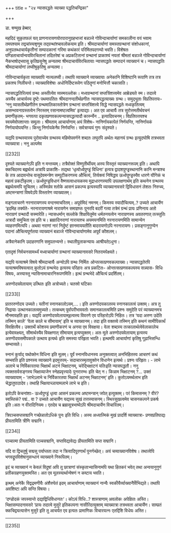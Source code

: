+++
title = "२४ न्यासपद्धतेः व्याख्या पद्धतिचन्द्रिका"

+++

डा. षण्मुख हेब्बार्

महदिदं  सुकृतफलं  यत्  प्राणनारायणयोरपारानुग्रहभाजां  बन्नञ्जे गोविन्दाचार्याणां  समकालीना  वयं  भवामः  तमपश्याम  तद्वचांस्यशृणुम तद्ग्रन्थांश्चावलोकयाम इति। श्रीमदाचार्याणां समस्तग्रन्थानां संशोधकानां, अनुपलब्धाचार्यकृतीनां  सम्पादकानां  गरिमा  कथंकारं  परिमितपदगम्यो भवति। विशेषतः पण्डिताचार्यान्वयविरचितानां तदितरेषां च अप्रकटितानां ग्रन्थानां प्राकाश्यं नयतां श्रीमतां बन्नञ्जे गोविन्दाचार्याणां नैकभाषोद्भवासु कृतिप्रसूनेषु  अन्यतमा  श्रीमदाचार्यविरचितायाः  न्यासपद्धतेः  सम्पादनं व्याख्यानं  च।  न्यासपद्धतिः  श्रीमदाचार्याणां  लघ्वीषुकृतिषु  अन्यतमा।

गोविन्दाचार्यकृता व्याख्यापि नात्यलघ्वी। तथापि व्याख्याने व्याख्यायाः अनेकानि विशिष्टानि रूपाणि तत्र तत्र प्रकाश्य निलीयन्ते। व्याख्याविशेषाः अधोनिर्दिष्टरूपेण पठितॄणां मनोभित्तौ चकासति।

न्यासपद्धतिरित्ययं  ग्रन्थः  अस्तीत्येव  व्यस्मरल्लोकः।  मध्वग्रन्थानां सप्तत्रिंशत्त्वमेव आम्रेड्यते स्म। तदात्वे अस्यैव आचार्यस्य दृष्टेः पथमापतितः श्रीमदानन्दतीर्थप्रणीतः न्यासपद्धत्याख्यः ग्रन्थः। समुद्भूताः विप्रतिपत्तयः- ‘ननु  व्यासतीर्थप्रणीतेन  ग्रन्थमालिकास्तोत्रेण  ग्रन्थानां  सप्तत्रिंशत्त्वे  सिद्धे न्यासपद्धतेः मध्वकृतित्वम् असम्भावनाग्रस्तत्वेन निरस्तम् रसानामष्टत्वमिव’ इत्याद्याः। अत एव आचार्यैः तत्र सुरोत्तमतीर्थवचनं प्रमाणीकृतम्- भगवत्पा दकृतप्रणवकल्पन्यासपद्धत्यादौ कार्स्न्येन .. इत्यादिवचनम्। विप्रतिपत्तयश्च स्वयमेवोपशान्ताः  समूलाः।  श्रीमताम्  आचार्याणाम्  अयं  विशेषः- नानिर्णायकापेतं  निर्णयन्ति,  नानिर्णायकं  निर्णयायोपयन्ति।  किन्तु निर्णायकेनैव निर्णयन्ति। सर्वत्राप्ययं गुणः संदृश्यते।

यद्यपि ग्रन्थस्यास्य पुरोवाच्येव ग्रन्थस्य महिमोपवर्णने शब्दतः लघुरपि अर्थतः महानयं ग्रन्थः इत्युदघोषि तत्रभवता व्याख्यात्रा। ननु अल्पमेव

[[232]]

दृश्यते व्याख्यानेऽपि इति न मन्तव्यम्। तत्रैवोक्तं विष्णुतीर्थीयम् अस्य विस्तृतं व्याख्यानरूपम् इति। अथापि क्कचिदस्य बह्वर्थत्वं अत्रापि प्राकाशि- तद्यथा ‘धृत्वोर्ध्वपुण्ड्रं विधिना’ इत्यत्र द्वादशपुण्ड्रस्थानानि कानि मन्त्राश्च के तत्र आदावन्तेच वासुदेवमन्त्रेण सम्पुटीकरणस्य औचित्यं, तिर्यक्त्वं निषिद्ध्य ऊर्ध्वपूण्ड्रस्यैव  धारणे  यौगिकं  च  महत्वं  प्रकटीकृतम्।  ऊर्ध्वपुण्ड्रविधानं वैष्णवत्वाधायकस्य मुद्राधारणस्यापि उपलक्षणार्थम् इति कथनेन ग्रन्थस्य बह्वर्थत्वमपि  सूचितम्।  अस्मिन्नेव  श्लोके  आसनं  प्रकल्प्य  इत्यस्यापि व्याख्यानावसरे  द्विविधासनं  लेशतः  निरुच्य,  अष्टमन्त्राणां  विषयेऽपि विस्तारेण व्याख्यातम्।

मङ्गलाचरणे नरनारायणस्य वन्दनमाचरितम्। अपूर्वमिदं नमनम्। किमस्य स्यादौचित्यम्..?  उच्यते  आचार्येण  ‘इदमिह  तर्क्यते-  नरनारायणाश्रमे नारायणेन समाज्ञप्तः पुनरपि बदरीं गत्वा तत्रेमं ग्रन्थं प्रायः प्रणिनाय अतो नाराय़णं ग्रन्थादौ सस्मारेति। न्यासधर्मान् सल्लोके शिक्षयितुमेव धर्मतनयत्वेन नाराय़णस्य अवतरणात् तत्स्तुतिः अत्रादौ समुचिता एव इति च। ब्रह्मादिनराणां नारायाश्च अयमयनमिति नरनारायणमिति सामान्येन व्याहरणमित्यपि। अथवा नराणां नारं निर्दुष्टं ज्ञानमाययतीति बादरायणोऽपि नरनारायणः। प्रसङ्गानुगुण्येन पदानां औचित्यपूर्णतया व्याख्यानं बन्नञ्जे गोविन्दाचार्याणामेव अपूर्वं कौशलम्।

अत्रैवानेकानि उदाहरणानि समुपलभ्यन्ते। स्थालीपुलाकन्यायः आश्रीयतेऽधुना।

एतादृशं निर्वचनसामर्थ्यं मध्वाचार्याणां ग्रन्थानां व्याख्यानावसरे नितरामपेक्ष्यते।

यद्यपि  यत्याश्रमे  विषये  श्रीमदाचार्यैः  अन्योऽपि  ग्रन्थः  निर्मितः ओन्तत्सत्प्रणवकल्पाख्यः।  न्यासपद्धतेरपि  यत्याश्रमविषयत्वात्  कुतोऽयं ग्रन्थभेदः इत्यस्य परिहारः अत्र प्रकटितः- ओन्तत्सत्प्रणवकल्पस्य सन्न्यास- विधिः  विषयः,  अस्यास्तु  न्यासिनामाचारनिरूपणमिति।  इत्थं  ग्रन्थभेदे औचित्यं प्रदर्शितम्।

अरुणोदयवेलायाम्  उत्थितः  इति  अत्रोच्यते।  चतस्रो  घटिकाः

[[233]]

प्रातररुणोदय उच्यते। यतीनां स्नानकालोऽयम्....।  इति अरुणोदयकालस्य स्नानकालत्वं  उक्तम्।  अत्र  तु  निद्रायाः  उत्थानकालत्वमुच्यते।  तत्कथम् पूर्वापरीभाववतोः  समानकालत्वमिति  प्रश्नः  समुदेति  परं  व्याख्यानमत्र मौनमावहति इव। यद्यपि अरुणोदयवेलायाम्इत्यस्य विवरणे एव परिहारोऽपि निहितः। तत्र ‘यदा अरुण उदेति तस्मिन् काले’ ‘वेला काले च सीमायाम्’ इति च व्याख्यानम्। तदा इति वक्तव्ये तस्मिन् इति कथनं सामीपिकार्थं विवक्षित्वैव। उक्तार्थे कोशस्य प्रमाणीकरणं च अनया एव विवक्षया। वेला शब्दस्य  तत्कालार्थत्वेवेलाकालेच  इत्येवावक्ष्यत्,  सीमार्थस्यैव  विवक्षणात् सीमायाम्  इत्यप्युक्तम्।  अतः  मूले  अरुणोदयवेलायाम्  इत्यस्य अरुणॊदयसमीपकाले उत्थाय इत्यर्थः इति समस्या परिहृता भवति। इत्थमपि आचार्याणां कृतिषु गूढाभिसन्धिः सम्भाव्यते।

स्नानं  कुर्याद्  यथोक्तेन  विधिना  इति  मूलम्।  पूर्वं  स्नानविधानस्य अनुक्तत्वात् अनभिहितस्य आचरणं कथं सम्भवति इति प्रश्नस्य व्याख्याने इदमुत्तरम्- सदाचारस्मृतावुक्तेन विधानेन इत्यर्थः। प्रश्नः परिहृतः। - लाभे अलाभे च निर्विकारतया भिक्षार्थं अटनं भिक्षाटनम्, चरेद्भिक्षाटनं यतिःइति न्यासपद्धतौ। ननु त्यक्तसर्वसङ्गस्य भिक्षाव्याजेन स्नेहप्रवृत्त्यादेः पुनरारम्भः इति चेत् न। किन्नाम भिक्षाटनम् ?... उक्तं व्याख्यायाम् - ‘लाभेऽलाभे च निर्विकारतया भिक्षार्थं अटनम् भिक्षाटनम्’ इति। कुतोऽयमर्थलाभ इति चेद्धातुपाठादेव। तथाहि भिक्षयाच्ञायामलाभे लाभे च इति।

इतोऽपि केचनांशाः- ऊर्ध्वपुण्ड्रं धृत्वा आसनं प्रकल्प्य अष्टमन्त्रान् जपेत् इत्युक्तम्। परं किमासनम् ? वीरं? स्वस्तिकं? पद्मं.. वा ? उच्यते आचार्येण यद्यस्य सुखं तत्तस्यासनम्। स्थिरसुखत्वमेव चासनकल्पने प्रकर्षः इति।अतः न वीरादिनियमः। एतदेव च ब्रह्मसूत्रभाष्येऽपि श्रीमदाचार्येण विचारितम्।

त्रिपञ्चसप्तसद्मानि गच्छेन्नातोऽधिकं पुनः इति विधिः। अस्य अध्यात्मिकं मुखं  प्रादर्शि  व्याख्यात्रा-  प्रणवप्रतिपाद्यः  प्रीयतामिति  त्रीणि  सद्मानि।

[[234]]

पञ्चात्मा प्रीयतामिति पञ्चसद्मानि, सप्तविद्यावेद्यः प्रीयतामिति सप्त सद्मानि।

यदि वा द्विचतुर्षु सद्मसु पर्याप्तता तदा न त्रित्वादिपूरणार्थं पुनर्गच्छेत्। अयं चव्याख्यानविशेषः।  तथात्वेपि  भगवद्रूपविशेषानुसन्धानं  व्याख्याने निरूपितम्।

इदं च व्याख्यानं न केवलं विदुषां अपि तु छात्राणां संस्कृताभ्यासिनामपि यथा हितकरं भवेत् तथा अन्वयानुगुणं प्रतीकग्रहणयुक्तमस्ति। अत एव मूलस्यार्थान्वेषणं न कष्टाय भवति।

इत्थम् अनेकैः विद्वद्रमणीयैः अंशैरुपेतं इदम् आचार्याणाम् व्याख्यानं नान्यैः स्वकीयैर्व्याख्यानैर्विभिद्यते। तथापि अवशिष्टा अपि सन्ति विषयाः।

‘दण्डोदकं जपस्यान्ते दद्याद्विधिविधानतः’। कोऽयं विधिः..? शास्त्राणाम् अवलोकः  अपेक्षितः  अस्ति।  भिक्षासम्पादनावसरे  ‘प्रायः  तदात्वे  मुसुरॆ इतिकल्पना  नासीत्दित्युक्तम्  व्याख्यात्रा  तत्रभवता  आचार्येण।  साम्प्रतं क्कचिद्व्यत्यासेन मुसुरॆ इति तु आचर्यत एव इत्यतः प्रामाणिकः विचारयत्नः एतद्दिशि विधेयः अस्ति।

****

[[235]]